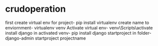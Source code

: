 # crudoperation
first create virtual env for project- pip install virtualenv 
create name to enviornment- virtualenv venv
Activate virtual env- venv\Scripts\activate
install django in activated venv- pip install django
startproject in folder- django-admin startproject projectname

